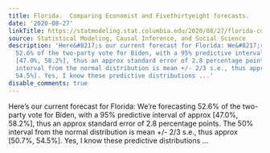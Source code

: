 ```yaml
---
title: Florida.  Comparing Economist and Fivethirtyeight forecasts.
date: '2020-08-27'
linkTitle: https://statmodeling.stat.columbia.edu/2020/08/27/florida-comparing-economist-and-fivethirtyeight-forecasts/
source: Statistical Modeling, Causal Inference, and Social Science
description: 'Here&#8217;s our current forecast for Florida: We&#8217;re forecasting
  52.6% of the two-party vote for Biden, with a 95% predictive interval of approx
  [47.0%, 58.2%], thus an approx standard error of 2.8 percentage points. The 50%
  interval from the normal distribution is mean +/- 2/3 s.e., thus approx [50.7%,
  54.5%]. Yes, I know these predictive distributions ...'
disable_comments: true
---
```

Here&#8217;s our current forecast for Florida: We&#8217;re forecasting 52.6% of the two-party vote for Biden, with a 95% predictive interval of approx [47.0%, 58.2%], thus an approx standard error of 2.8 percentage points. The 50% interval from the normal distribution is mean +/- 2/3 s.e., thus approx [50.7%, 54.5%]. Yes, I know these predictive distributions ...